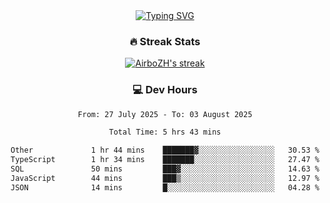
<div align="center">
  <a href="https://git.io/typing-svg"><img src="https://readme-typing-svg.demolab.com?font=Fira+Code&size=30&pause=1000&color=33F7F5&center=true&vCenter=true&width=435&lines=Hi+there+%F0%9F%91%8B+I+am+AirboZH+;Welcome+to+my+Github" alt="Typing SVG" /></a>

<h3>🔥 Streak Stats</h3>

<!-- GitHub Readme Streak Stats - https://github.com/DenverCoder1/github-readme-streak-stats -->
<p>
  <a href="https://github.com/DenverCoder1/github-readme-streak-stats">
    <img title="🔥 Get streak stats for your profile at git.io/streak-stats" alt="AirboZH's streak" src="https://streak-stats.demolab.com/?user=AirboZH&theme=monokai-metallian&hide_border=true"/>
  </a>
</p>

<h3>💻 Dev Hours</h3>
<!--START_SECTION:waka-->

```txt
From: 27 July 2025 - To: 03 August 2025

Total Time: 5 hrs 43 mins

Other             1 hr 44 mins    ███████▓░░░░░░░░░░░░░░░░░   30.53 %
TypeScript        1 hr 34 mins    ███████░░░░░░░░░░░░░░░░░░   27.47 %
SQL               50 mins         ███▓░░░░░░░░░░░░░░░░░░░░░   14.63 %
JavaScript        44 mins         ███▒░░░░░░░░░░░░░░░░░░░░░   12.97 %
JSON              14 mins         █░░░░░░░░░░░░░░░░░░░░░░░░   04.28 %
```

<!--END_SECTION:waka-->
</div>  
